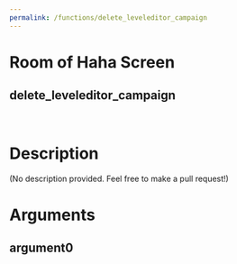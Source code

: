 ```yaml
---
permalink: /functions/delete_leveleditor_campaign
---
```

# Room of Haha Screen  
## delete_leveleditor_campaign  
&nbsp;  
# Description  
(No description provided. Feel free to make a pull request!) 
&nbsp;  
# Arguments
## argument0

&nbsp;  


